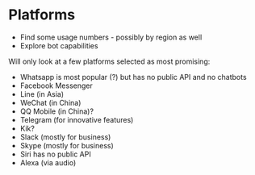 Platforms
=========

-	Find some usage numbers - possibly by region as well
-	Explore bot capabilities

Will only look at a few platforms selected as most promising:

-	Whatsapp is most popular (?) but has no public API and no chatbots
-	Facebook Messenger
-	Line (in Asia)
-	WeChat (in China)
-	QQ Mobile (in China)?
-	Telegram (for innovative features)
-	Kik?
-	Slack (mostly for business)
-	Skype (mostly for business)
-	Siri has no public API
-	Alexa (via audio)
